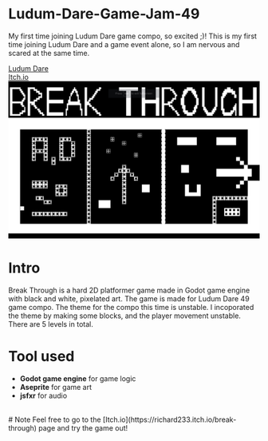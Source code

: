 # Ludum-Dare-Game-Jam-49
My first time joining Ludum Dare game compo, so excited ;)! This is my first time joining Ludum Dare and a game event alone, so I am nervous and scared at the same time.

[Ludum Dare](https://ldjam.com/events/ludum-dare/49/break-through)
<br />
[Itch.io](https://richard233.itch.io/break-through)
<br />
![Start Menu](/LudumDare49/title_screen.jpg)
<br />
# Intro
Break Through is a hard 2D platformer game made in Godot game engine with black and white, pixelated art. The game is made for Ludum Dare 49 game compo. The theme for the compo this time is unstable. I incoporated the theme by making some blocks, and the player movement unstable. There are 5 levels in total.
<br />
# Tool used
* **Godot game engine** for game logic
* **Aseprite** for game art
* **jsfxr** for audio
<br />
# Note
Feel free to go to the [Itch.io](https://richard233.itch.io/break-through) page and try the game out!
